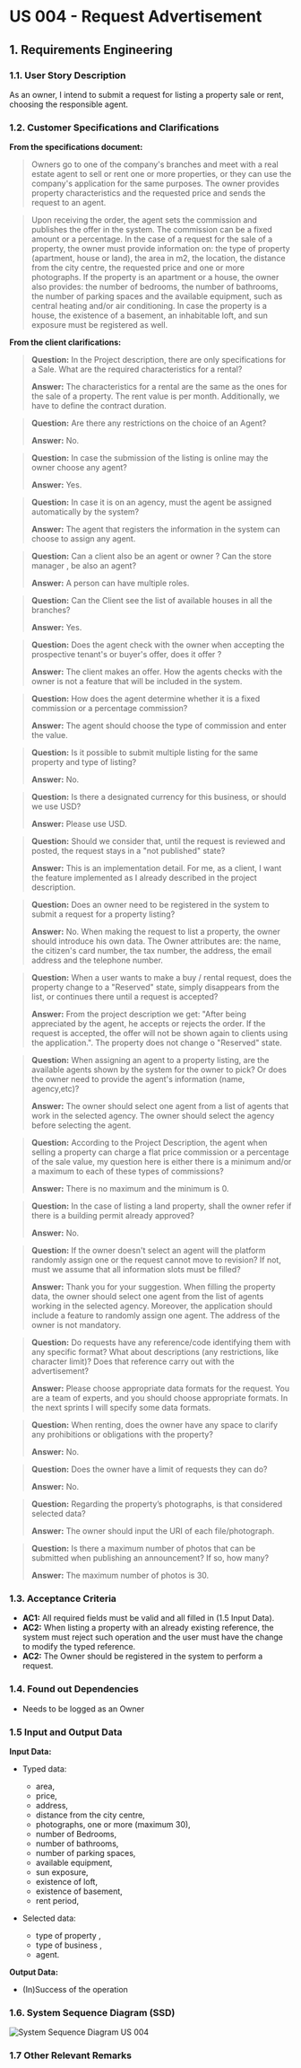 # US 004 - Request Advertisement

## 1. Requirements Engineering


### 1.1. User Story Description

As an owner, I intend to submit a request for listing a property sale or rent, choosing the responsible agent.


### 1.2. Customer Specifications and Clarifications 


**From the specifications document:**

>Owners go to one of the company's branches and meet with a real estate agent to sell or
rent one or more properties, or they can use the company's application for the same purposes. The
owner provides property characteristics and the requested price and sends the request to an agent.


>Upon receiving the order, the agent sets the commission and publishes the offer in the system. The
commission can be a fixed amount or a percentage. In the case of a request for the sale of a
property, the owner must provide information on: the type of property (apartment, house or land),
the area in m2, the location, the distance from the city centre, the requested price and one or more
photographs. If the property is an apartment or a house, the owner also provides: the number of
bedrooms, the number of bathrooms, the number of parking spaces and the available equipment,
such as central heating and/or air conditioning. In case the property is a house, the existence of a
basement, an inhabitable loft, and sun exposure must be registered as well.	



**From the client clarifications:**

> **Question:** In the Project description, there are only specifications for a Sale. What are the required characteristics for a rental?
>  
> **Answer:** The characteristics for a rental are the same as the ones for the sale of a property. The rent value is per month. Additionally, we have to define the contract duration.

> **Question:** Are there any restrictions on the choice of an Agent?
>
> **Answer:** No.

> **Question:** In case the submission of the listing is online may the owner choose any agent?
>
> **Answer:** Yes.

> **Question:** In case it is on an agency, must the agent be assigned automatically by the system?
>
> **Answer:** The agent that registers the information in the system can choose to assign any agent.

> **Question:** Can a client also be an agent or owner ? Can the store manager , be also an agent?
> 
> **Answer:** A person can have multiple roles.

> **Question:** Can the Client see the list of available houses in all the branches?
>
> **Answer:** Yes.

> **Question:** Does the agent check with the owner when accepting the prospective tenant's or buyer's offer, does it offer ?
>
> **Answer:** The client makes an offer. How the agents checks with the owner is not a feature that will be included in the system.

> **Question:** How does the agent determine whether it is a fixed commission or a percentage commission?
>
> **Answer:** The agent should choose the type of commission and enter the value.

> **Question:** Is it possible to submit multiple listing for the same property and type of listing?
>
> **Answer:** No.

> **Question:** Is there a designated currency for this business, or should we use USD?
>
> **Answer:** Please use USD.

> **Question:** Should we consider that, until the request is reviewed and posted, the request stays in a "not published" state?
>
> **Answer:** This is an implementation detail. For me, as a client, I want the feature implemented as I already described in the project description.

> **Question:** Does an owner need to be registered in the system to submit a request for a property listing?
>
> **Answer:** No. When making the request to list a property, the owner should introduce his own data. The Owner attributes are: the name, the citizen's card number, the tax number, the address, the email address and the telephone number.

> **Question:** When a user wants to make a buy / rental request, does the property change to a "Reserved" state, simply disappears from the list, or continues there until a request is accepted?
>
> **Answer:** From the project description we get: "After being appreciated by the agent, he accepts or rejects the order. If the
request is accepted, the offer will not be shown again to clients using the application.". The property does not change o "Reserved" state.

> **Question:** When assigning an agent to a property listing, are the available agents shown by the system for the owner to pick? Or does the owner need to provide the agent's information (name, agency,etc)?
>
> **Answer:** The owner should select one agent from a list of agents that work in the selected agency. The owner should select the agency before selecting the agent.

> **Question:** According to the Project Description, the agent when selling a property can charge a flat price commission or a percentage of the sale value, my question here is either there is a minimum and/or a maximum to each of these types of commissions?
>
> **Answer:** There is no maximum and the minimum is 0.

> **Question:** In the case of listing a land property, shall the owner refer if there is a building permit already approved?
>
> **Answer:** No.

> **Question:** If the owner doesn't select an agent will the platform randomly assign one or the request cannot move to revision? If not, must we assume that all information slots must be filled?
>
> **Answer:** Thank you for your suggestion. When filling the property data, the owner should select one agent from the list of agents working in the selected agency. Moreover, the application should include a feature to randomly assign one agent. The address of the owner is not mandatory.

> **Question:** Do requests have any reference/code identifying them with any specific format? What about descriptions (any restrictions, like character limit)? Does that reference carry out with the advertisement?
>
> **Answer:** Please choose appropriate data formats for the request. You are a team of experts, and you should choose appropriate formats. In the next sprints I will specify some data formats.

> **Question:** When renting, does the owner have any space to clarify any prohibitions or obligations with the property?
>
> **Answer:** No.

> **Question:** Does the owner have a limit of requests they can do?
>
> **Answer:** No.

> **Question:** Regarding the property’s photographs, is that considered selected data?
>
> **Answer:** The owner should input the URI of each file/photograph.

> **Question:** Is there a maximum number of photos that can be submitted when publishing an announcement? If so, how many?
> 
>  **Answer:** The maximum number of photos is 30.

### 1.3. Acceptance Criteria

* **AC1:** All required fields must be valid and all filled in (1.5 Input Data).
* **AC2:** When listing a property with an already existing reference, the system must reject such operation and the user must have the change to modify the typed reference.
* **AC2:** The Owner should be registered in the system to perform a request.

### 1.4. Found out Dependencies

* Needs to be logged as an Owner

### 1.5 Input and Output Data

**Input Data:**

* Typed data:
    * area,
    * price,
    * address,
    * distance from the city centre,
    * photographs, one or more (maximum 30),
    * number of Bedrooms,
    * number of bathrooms,
    * number of parking spaces,
    * available equipment,
    * sun exposure,
    * existence of loft,
    * existence of basement,
    * rent period,
    
* Selected data:
	* type of property ,
    * type of business ,
    * agent.


**Output Data:**

* (In)Success of the operation

### 1.6. System Sequence Diagram (SSD)

![System Sequence Diagram US 004](svg/us004-system-sequence-diagram.svg)

### 1.7 Other Relevant Remarks
